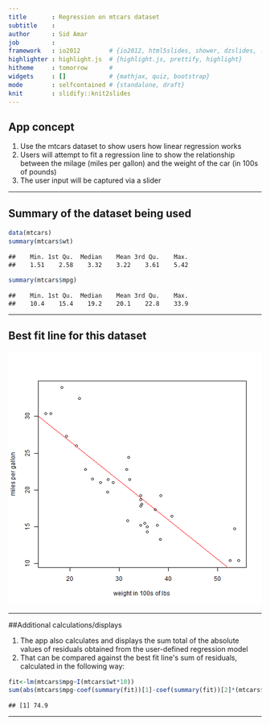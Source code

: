 ```yaml
---
title       : Regression on mtcars dataset
subtitle    : 
author      : Sid Amar
job         : 
framework   : io2012        # {io2012, html5slides, shower, dzslides, ...}
highlighter : highlight.js  # {highlight.js, prettify, highlight}
hitheme     : tomorrow      # 
widgets     : []            # {mathjax, quiz, bootstrap}
mode        : selfcontained # {standalone, draft}
knit        : slidify::knit2slides
---
```


## App concept

1. Use the mtcars dataset to show users how linear regression works
2. Users will attempt to fit a regression line to show the relationship between the milage (miles per gallon) and the weight of the car (in 100s of pounds)
3. The user input will be captured via a slider

--- 

## Summary of the dataset being used

```r
data(mtcars)
summary(mtcars$wt)
```

```
##    Min. 1st Qu.  Median    Mean 3rd Qu.    Max. 
##    1.51    2.58    3.32    3.22    3.61    5.42
```

```r
summary(mtcars$mpg)
```

```
##    Min. 1st Qu.  Median    Mean 3rd Qu.    Max. 
##    10.4    15.4    19.2    20.1    22.8    33.9
```

---

## Best fit line for this dataset
![plot of chunk unnamed-chunk-2](assets/fig/unnamed-chunk-2.png) 

---

##Additional calculations/displays

1. The app also calculates and displays the sum total of the absolute values of residuals
obtained from the user-defined regression model
2. That can be compared against the best fit line's sum of residuals, calculated in the following way:


```r
fit<-lm(mtcars$mpg~I(mtcars$wt*10))
sum(abs(mtcars$mpg-coef(summary(fit))[1]-coef(summary(fit))[2]*(mtcars$wt*10)))
```

```
## [1] 74.9
```

---
